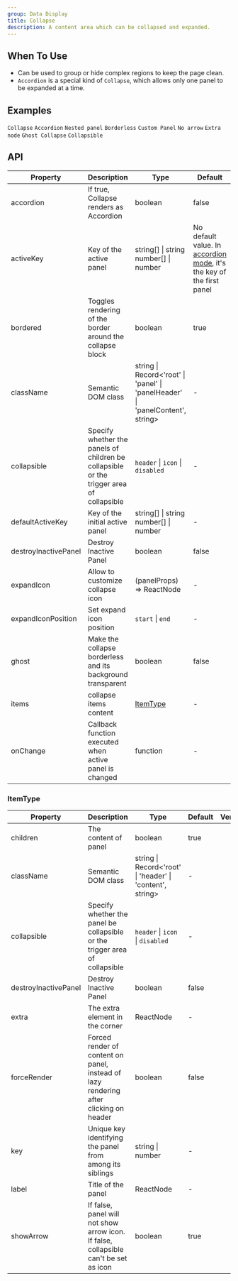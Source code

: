 ```yaml
---
group: Data Display
title: Collapse
description: A content area which can be collapsed and expanded.
---
```


## When To Use

- Can be used to group or hide complex regions to keep the page clean.
- `Accordion` is a special kind of `Collapse`, which allows only one panel to be expanded at a time.

## Examples

<!-- prettier-ignore -->
<code src="./demo/basic.tsx">Collapse</code>
<code src="./demo/accordion.tsx">Accordion</code>
<code src="./demo/mix.tsx">Nested panel</code>
<code src="./demo/borderless.tsx">Borderless</code>
<code src="./demo/custom.tsx">Custom Panel</code>
<code src="./demo/noarrow.tsx">No arrow</code>
<code src="./demo/extra.tsx">Extra node</code>
<code src="./demo/ghost.tsx">Ghost Collapse</code>
<code src="./demo/collapsible.tsx">Collapsible</code>

## API

| Property | Description | Type | Default | Version |
| --- | --- | --- | --- | --- |
| accordion | If true, Collapse renders as Accordion | boolean | false |  |
| activeKey | Key of the active panel | string\[] \| string <br/> number\[] \| number | No default value. In [accordion mode](#collapse-demo-accordion), it's the key of the first panel |  |
| bordered | Toggles rendering of the border around the collapse block | boolean | true |  |
| className | Semantic DOM class | string \| Record&lt;'root' \| 'panel' \| 'panelHeader' \| 'panelContent', string> | - |  |
| collapsible | Specify whether the panels of children be collapsible or the trigger area of collapsible | `header` \| `icon` \| `disabled` | - |  |
| defaultActiveKey | Key of the initial active panel | string\[] \| string <br/> number\[] \| number | - |  |
| destroyInactivePanel | Destroy Inactive Panel | boolean | false |  |
| expandIcon | Allow to customize collapse icon | (panelProps) => ReactNode | - |  |
| expandIconPosition | Set expand icon position | `start` \| `end` | - |  |
| ghost | Make the collapse borderless and its background transparent | boolean | false |  |
| items | collapse items content | [ItemType](#itemtype) | - |  |
| onChange | Callback function executed when active panel is changed | function | - |  |

### ItemType

| Property | Description | Type | Default | Version |
| --- | --- | --- | --- | --- |
| children | The content of panel | boolean | true |  |
| className | Semantic DOM class | string \| Record&lt;'root' \| 'header' \| 'content', string> | - |  |
| collapsible | Specify whether the panel be collapsible or the trigger area of collapsible | `header` \| `icon` \| `disabled` | - |  |
| destroyInactivePanel | Destroy Inactive Panel | boolean | false |  |
| extra | The extra element in the corner | ReactNode | - |  |
| forceRender | Forced render of content on panel, instead of lazy rendering after clicking on header | boolean | false |  |
| key | Unique key identifying the panel from among its siblings | string \| number | - |  |
| label | Title of the panel | ReactNode | - |  |
| showArrow | If false, panel will not show arrow icon. If false, collapsible can't be set as icon | boolean | true |  |
